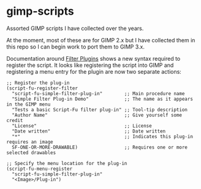 # gimp-scripts

Assorted GIMP scripts I have collected over the years.

At the moment, most of these are for GIMP 2.x but I have collected them in this repo
so I can begin work to port them to GIMP 3.x.

Documentation around [Filter Plugins](https://script-fu.github.io/funky/hub/tutorials/folder/filter-plug-in/filter-plug-ins/) shows a new syntax required to register the script.
It looks like registering the script into GIMP and registering a menu entry for the plugin are now two separate actions:

```
;; Register the plug-in
(script-fu-register-filter 
  "script-fu-simple-filter-plug-in"        ;; Main procedure name
  "Simple Filter Plug-in Demo"             ;; The name as it appears in the GIMP menu
  "Tests a basic Script-Fu filter plug-in" ;; Tool-tip description
  "Author Name"                            ;; Give yourself some credit
  "License"                                ;; License
  "Date written"                           ;; Date written
  "*"                                      ;; Indicates this plug-in requires an image
  SF-ONE-OR-MORE-DRAWABLE)                 ;; Requires one or more selected drawables

;; Specify the menu location for the plug-in
(script-fu-menu-register 
  "script-fu-simple-filter-plug-in" 
  "<Image>/Plug-in")
```